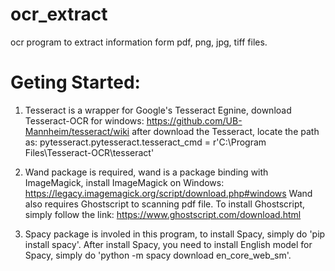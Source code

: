# ocr_extract
ocr program to extract information form pdf, png, jpg, tiff files.

# Geting Started:

1. Tesseract is a wrapper for Google's Tesseract Egnine, download Tesseract-OCR for windows: 
https://github.com/UB-Mannheim/tesseract/wiki
after download the Tesseract, locate the path as:
pytesseract.pytesseract.tesseract_cmd = r'C:\Program Files\Tesseract-OCR\tesseract'

2. Wand package is required, wand is a package binding with ImageMagick, install ImageMagick on Windows: https://legacy.imagemagick.org/script/download.php#windows
Wand also requires Ghostscript to scanning pdf file. To install Ghostscript, simply follow the link:
https://www.ghostscript.com/download.html

3. Spacy package is involed in this program, to install Spacy, simply do 'pip install spacy'.
After install Spacy, you need to install English model for Spacy, simply do 'python -m spacy download en_core_web_sm'.
